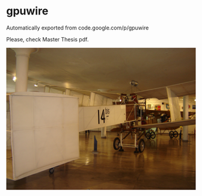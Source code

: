 # gpuwire
Automatically exported from code.google.com/p/gpuwire

Please, check Master Thesis pdf.

![This is the image description](plane.bmp)

